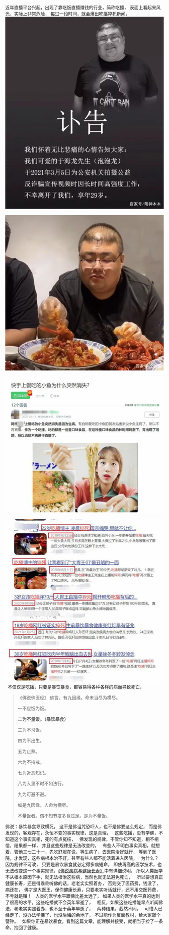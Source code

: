 近年直播平台兴起，出现了靠吃饭直播赚钱的行业，简称吃播，
表面上看起来风光，实际上非常危险，
每过一段时间，就会爆出吃播猝死新闻，
![](images/caef76094b36acaf22b1700a1067a61800e99c3d.jpeg)
&nbsp;
![](images/54fbb2fb43166d2263f06046dab739ff9252d2fd.jpeg)
&nbsp;
![](images/fc1f4134970a304e75e60c7b4c5c978ecb175c83.jpeg)
&nbsp;
![](images/c2cec3fdfc03924502affeb7180094ca7c1e2588.jpeg)
&nbsp;
不仅仅是吃播，只要是暴饮暴食，都容易得各种各样的病而导致死亡，

> 《佛说佛医经》
> 佛言。有九因缘。命未当尽为横尽。
> 
> 一不应饭为饭。
> 
> 二**为不量饭。（暴饮暴食）**
> 
> 三为不习饭。
> 
> 四为不出生。
> 
> 五为止熟。
> 
> 六为不持戒。
> 
> 七为近恶知识。
> 
> 八为入里不时不如法行。
> 
> 九为可避不避。
> 
> 如是九因缘。人命为横尽。
> 
> 不量饭者。谓不知节度多食过足。是为不量饭。

佛说：暴饮暴食导致横死，
这不是佛诅咒恐吓人，也不是佛要这么规定，
而是佛发现的，客观存在，永恒不变的事实规律，这是真理，
&nbsp;
这些吃播，没有学佛，不知道这个事实真相，死的有点冤枉，
&nbsp;
佛发现的规律，不管你知不知道，相不相信，结果都一样，
并且这些规律是无法改变的，
&nbsp;
有些人不明白事实真相，就想着，管他三七二十一，先吃舒服在说，等生病了，去医院治好就行，
等到了医院，才发现，这些病根本治不好，甚至有些人都不能活着进入医院，
&nbsp;
为什么？
&nbsp;
因为规律不可改，
只要是暴饮暴食就必定得多病短命，
即使再高的医学技术，也无法改变这一个事实规律，[《佛说疾病与健康长寿》](https://www.kancloud.cn/luojiangtao/foshuojiankang)中有详细说明，
所以人类医学不从根本原因下手，就无法根治这些病，当然也就无法避免死亡，
&nbsp;
所以要想真正健康长寿，还是得乖乖听佛的话，老老实实照着办，
否则交了医药费，钱没了，病还在，
佛才是大医王，保你健康长寿，只要老实听话就行，还不用交医药费，不亏就是赚！
&nbsp;
人类的医学水平跟佛比差太远了，
如果人类的医学水平真的达到了很高的水平，这些吃播就不会英年早逝了，
&nbsp;
相反，如果这些吃播能早点听闻佛法，老老实实照着办，也不至于英年早逝了，
&nbsp;
两种结果，截然不同，
&nbsp;
可惜人已经走了，没办法学佛了，也没后悔的余地了，
不过能作为反面教材，给大家敲个警钟。
&nbsp;
如果你正在暴饮暴食，看到这篇文章，能理解并接受，就相当于捡了一条命，捡回了健康。



